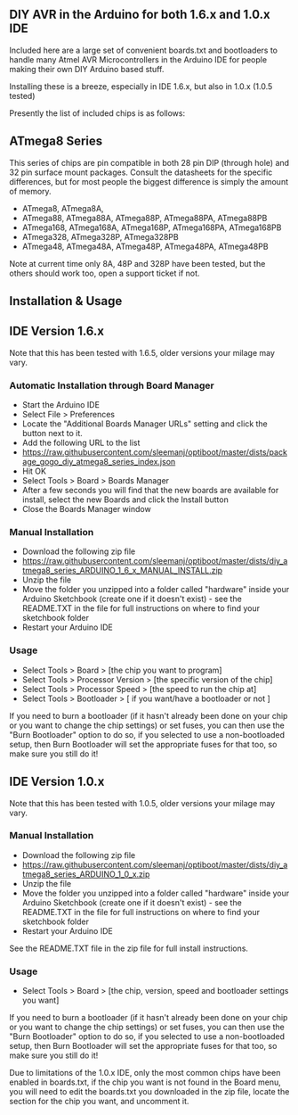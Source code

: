 DIY AVR in the Arduino for both 1.6.x and 1.0.x IDE
--------------------------------------------------------------------------------

Included here are a large set of convenient boards.txt and bootloaders to handle
many Atmel AVR Microcontrollers in the Arduino IDE for people making their own
DIY Arduino based stuff.

Installing these is a breeze, especially in IDE 1.6.x, but also in 1.0.x (1.0.5 
tested)

Presently the list of included chips is as follows:

## ATmega8 Series

This series of chips are pin compatible in both 28 pin DIP (through hole) and
32 pin surface mount packages.  Consult the datasheets for the specific 
differences, but for most people the biggest difference is simply the amount
of memory.  

 * ATmega8,   ATmega8A,
 * ATmega88,  ATmega88A,  ATmega88P,  ATmega88PA, ATmega88PB 
 * ATmega168, ATmega168A, ATmega168P, ATmega168PA, ATmega168PB
 * ATmega328, ATmega328P, ATmega328PB
 * ATmega48,  ATmega48A,  ATmega48P, ATmega48PA, ATmega48PB
 
Note at current time only 8A, 48P and 328P have been tested, but the others 
should work too, open a support ticket if not.

Installation & Usage
--------------------------------------------------------------------------------

## IDE Version 1.6.x

Note that this has been tested with 1.6.5, older versions your milage may vary.

### Automatic Installation through Board Manager

 * Start the Arduino IDE
 * Select File > Preferences
 * Locate the "Additional Boards Manager URLs" setting and click the button next to it.
 * Add the following URL to the list
 * https://raw.githubusercontent.com/sleemanj/optiboot/master/dists/package_gogo_diy_atmega8_series_index.json
 * Hit OK
 * Select Tools > Board > Boards Manager
 * After a few seconds you will find that the new boards are available for 
   install, select the new Boards and click the Install button
 * Close the Boards Manager window
 
### Manual Installation

  * Download the following zip file
  * https://raw.githubusercontent.com/sleemanj/optiboot/master/dists/diy_atmega8_series_ARDUINO_1_6_x_MANUAL_INSTALL.zip
  * Unzip the file
  * Move the folder you unzipped into a folder called "hardware" inside your Arduino Sketchbook (create one if it doesn't exist) - see the README.TXT in the file for full instructions on where to find your sketchbook folder
  * Restart your Arduino IDE
 
### Usage
 
 * Select Tools > Board > [the chip you want to program]
 * Select Tools > Processor Version > [the specific version of the chip]
 * Select Tools > Processor Speed > [the speed to run the chip at]
 * Select Tools > Bootloader > [ if you want/have a bootloader or not ]
 
If you need to burn a bootloader (if it hasn't already been done on your chip or you want to change the chip settings) or set fuses, you can then use the "Burn Bootloader" option to do so, if you selected to use a non-bootloaded setup, then Burn Bootloader will set the appropriate fuses for that too, so make sure you still do it!

## IDE Version 1.0.x

Note that this has been tested with 1.0.5, older versions your milage may vary.

### Manual Installation

  * Download the following zip file
  * https://raw.githubusercontent.com/sleemanj/optiboot/master/dists/diy_atmega8_series_ARDUINO_1_0_x.zip
  * Unzip the file
  * Move the folder you unzipped into a folder called "hardware" inside your Arduino Sketchbook (create one if it doesn't exist) - see the README.TXT in the file for full instructions on where to find your sketchbook folder
  * Restart your Arduino IDE

See the README.TXT file in the zip file for full install instructions.
  
### Usage

  * Select Tools > Board > [the chip, version, speed and bootloader settings you want]
  
If you need to burn a bootloader (if it hasn't already been done on your chip or you want to change the chip settings) or set fuses, you can then use the "Burn Bootloader" option to do so, if you selected to use a non-bootloaded setup, then Burn Bootloader will set the appropriate fuses for that too, so make sure you still do it!

Due to limitations of the 1.0.x IDE, only the most common chips have been enabled in boards.txt, if the chip you want is not found in the Board menu, you will need to edit the boards.txt you downloaded in the zip file, locate the section for the chip you want, and uncomment it.  